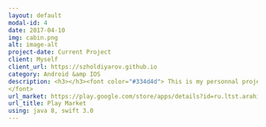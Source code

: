```yaml
---
layout: default
modal-id: 4
date: 2017-04-10
img: cabin.png
alt: image-alt
project-date: Current Project
client: Myself
client_url: https://szholdiyarov.github.io
category: Android &amp IOS
description: <h3></h3><font color="#334d4d"> This is my personnal project which is currently under development. I am planning to implement the Peeber for two platforms IOS and Android. The design which you see in the screenshots is not final yet. <br/>
</font>
url_market: https://play.google.com/store/apps/details?id=ru.ltst.arahis
url_title: Play Market
using: java 8, swift 3.0
---
```

